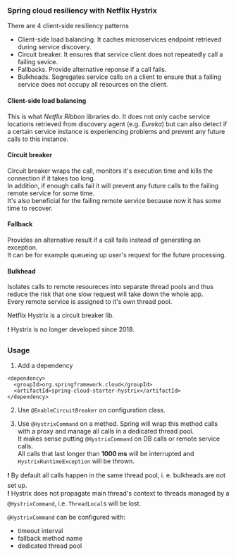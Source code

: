 ### Spring cloud resiliency with Netflix Hystrix

There are 4 client-side resiliency patterns
- Client-side load balancing. It caches microservices endpoint retrieved during service discovery.
- Circuit breaker. It ensures that service client does not repeatedly call a failing sevice.
- Fallbacks. Provide alternative reponse if a call fails.
- Bulkheads. Segregates service calls on a client to ensure that a failing service does not occupy all resources on the client.

#### Client-side load balancing
This is what *Netflix Ribbon* libraries do. It does not only cache service locations retrieved from discovery agent (e.g. *Eureka*) but can also detect if a certain service instance is experiencing problems and prevent any future calls to this instance.

#### Circuit breaker
Circuit breaker wraps the call, monitors it's execution time and kills the connection if it takes too long.\
In addition, if enough calls fail it will prevent any future calls to the failing remote service for some time.\
It's also beneficial for the failing remote service because now it has some time to recover.

#### Fallback
Provides an alternative result if a call fails instead of generating an exception.\
It can be for example queueing up user's request for the future processing.

#### Bulkhead
Isolates calls to remote resoureces into separate thread pools and thus reduce the risk that one slow request will take down the whole app.\
Every remote service is assigned to it's own thread pool. 

Netflix Hystrix is a circuit breaker lib.

:exclamation: Hystrix is no longer developed since 2018.

### Usage

1. Add a dependency
```
<dependency>
  <groupId>org.springframework.cloud</groupId>
  <artifactId>spring-cloud-starter-hystrix</artifactId>
</dependency>
```

2. Use `@EnableCircuitBreaker` on configuration class.

3. Use `@HystrixCommand` on a method. Spring will wrap this method calls with a proxy and manage all calls in a dedicated thread pool.\
It makes sense putting `@HystrixCommand` on DB calls or remote service calls.\
All calls that last longer than **1000 ms** will be interrupted and
`HystrixRuntimeException` will be thrown.

:exclamation: By default all calls happen in the same thread pool, i. e. bulkheads are not set up.\
:exclamation: Hystrix does not propagate main thread's context to threads managed by a `@HystrixCommand`, i.e. `ThreadLocal`s will be lost.

`@HystrixCommand` can be configured with:
- timeout interval
- fallback method name
- dedicated thread pool


